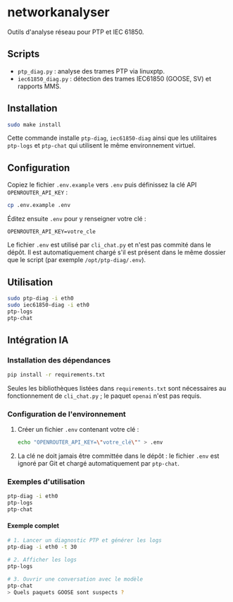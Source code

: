 # networkanalyser

Outils d'analyse réseau pour PTP et IEC 61850.

## Scripts

- `ptp_diag.py` : analyse des trames PTP via linuxptp.
- `iec61850_diag.py` : détection des trames IEC61850 (GOOSE, SV) et rapports MMS.

## Installation

```sh
sudo make install
```

Cette commande installe `ptp-diag`, `iec61850-diag` ainsi que les utilitaires
`ptp-logs` et `ptp-chat` qui utilisent le même environnement virtuel.

## Configuration

Copiez le fichier `.env.example` vers `.env` puis définissez la clé API `OPENROUTER_API_KEY` :

```sh
cp .env.example .env
```

Éditez ensuite `.env` pour y renseigner votre clé :

```
OPENROUTER_API_KEY=votre_cle
```

Le fichier `.env` est utilisé par `cli_chat.py` et n'est pas commité dans le dépôt.
Il est automatiquement chargé s'il est présent dans le même dossier que le script
(par exemple `/opt/ptp-diag/.env`).

## Utilisation

```sh
sudo ptp-diag -i eth0
sudo iec61850-diag -i eth0
ptp-logs
ptp-chat
```

## Intégration IA

### Installation des dépendances

```sh
pip install -r requirements.txt
```

Seules les bibliothèques listées dans `requirements.txt` sont nécessaires au
fonctionnement de `cli_chat.py` ; le paquet `openai` n'est pas requis.

### Configuration de l'environnement

1. Créer un fichier `.env` contenant votre clé :

   ```sh
   echo "OPENROUTER_API_KEY=\"votre_clé\"" > .env
   ```

2. La clé ne doit jamais être committée dans le dépôt : le fichier `.env` est ignoré
   par Git et chargé automatiquement par `ptp-chat`.

### Exemples d'utilisation

```sh
ptp-diag -i eth0
ptp-logs
ptp-chat
```

#### Exemple complet

```sh
# 1. Lancer un diagnostic PTP et générer les logs
ptp-diag -i eth0 -t 30

# 2. Afficher les logs
ptp-logs

# 3. Ouvrir une conversation avec le modèle
ptp-chat
> Quels paquets GOOSE sont suspects ?
```
